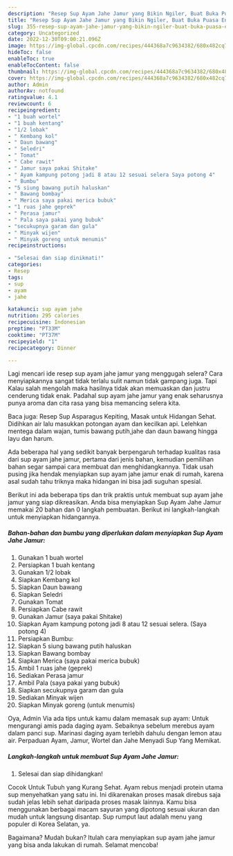 ```yaml
---
description: "Resep Sup Ayam Jahe Jamur yang Bikin Ngiler, Buat Buka Puasa Enak"
title: "Resep Sup Ayam Jahe Jamur yang Bikin Ngiler, Buat Buka Puasa Enak"
slug: 355-resep-sup-ayam-jahe-jamur-yang-bikin-ngiler-buat-buka-puasa-enak
category: Uncategorized
date: 2022-12-30T09:00:21.096Z
image: https://img-global.cpcdn.com/recipes/444368a7c9634382/680x482cq70/sup-ayam-jahe-jamur-foto-resep-utama.jpg
hideToc: false
enableToc: true
enableTocContent: false
thumbnail: https://img-global.cpcdn.com/recipes/444368a7c9634382/680x482cq70/sup-ayam-jahe-jamur-foto-resep-utama.jpg
cover: https://img-global.cpcdn.com/recipes/444368a7c9634382/680x482cq70/sup-ayam-jahe-jamur-foto-resep-utama.jpg
author: Admin
authorAv: notfound
ratingvalue: 4.1
reviewcount: 6
recipeingredient:
- "1 buah wortel"
- "1 buah kentang"
- "1/2 lobak"
- " Kembang kol"
- " Daun bawang"
- " Seledri"
- " Tomat"
- " Cabe rawit"
- " Jamur saya pakai Shitake"
- " Ayam kampung potong jadi 8 atau 12 sesuai selera Saya potong 4"
- " Bumbu"
- "5 siung bawang putih haluskan"
- " Bawang bombay"
- " Merica saya pakai merica bubuk"
- "1 ruas jahe geprek"
- " Perasa jamur"
- " Pala saya pakai yang bubuk"
- "secukupnya garam dan gula"
- " Minyak wijen"
- " Minyak goreng untuk menumis"
recipeinstructions:

- "Selesai dan siap dinikmati!"
categories:
- Resep
tags:
- sup
- ayam
- jahe

katakunci: sup ayam jahe 
nutrition: 295 calories
recipecuisine: Indonesian
preptime: "PT33M"
cooktime: "PT37M"
recipeyield: "1"
recipecategory: Dinner

---
```



Lagi mencari ide resep sup ayam jahe jamur yang menggugah selera? Cara menyiapkannya sangat tidak terlalu sulit namun tidak gampang juga. Tapi Kalau salah mengolah maka hasilnya tidak akan memuaskan dan justru cenderung tidak enak. Padahal sup ayam jahe jamur yang enak seharusnya punya aroma dan cita rasa yang bisa memancing selera kita.


Baca juga: Resep Sup Asparagus Kepiting, Masak untuk Hidangan Sehat. Didihkan air lalu masukkan potongan ayam dan kecilkan api. Lelehkan mentega dalam wajan, tumis bawang putih,jahe dan daun bawang hingga layu dan harum.

Ada beberapa hal yang sedikit banyak berpengaruh terhadap kualitas rasa dari sup ayam jahe jamur, pertama dari jenis bahan, kemudian pemilihan bahan segar sampai cara membuat dan menghidangkannya. Tidak usah pusing jika hendak menyiapkan sup ayam jahe jamur enak di rumah, karena asal sudah tahu triknya maka hidangan ini bisa jadi suguhan spesial.


Berikut ini ada beberapa tips dan trik praktis untuk membuat sup ayam jahe jamur yang siap dikreasikan. Anda bisa menyiapkan Sup Ayam Jahe Jamur memakai 20 bahan dan 0 langkah pembuatan. Berikut ini langkah-langkah untuk menyiapkan hidangannya.

<!--inarticleads1-->

##### Bahan-bahan dan bumbu yang diperlukan dalam menyiapkan Sup Ayam Jahe Jamur:

1. Gunakan 1 buah wortel
1. Persiapkan 1 buah kentang
1. Gunakan 1/2 lobak
1. Siapkan  Kembang kol
1. Siapkan  Daun bawang
1. Siapkan  Seledri
1. Gunakan  Tomat
1. Persiapkan  Cabe rawit
1. Gunakan  Jamur (saya pakai Shitake)
1. Siapkan  Ayam kampung potong jadi 8 atau 12 sesuai selera. (Saya potong 4)
1. Persiapkan  Bumbu:
1. Siapkan 5 siung bawang putih haluskan
1. Siapkan  Bawang bombay
1. Siapkan  Merica (saya pakai merica bubuk)
1. Ambil 1 ruas jahe (geprek)
1. Sediakan  Perasa jamur
1. Ambil  Pala (saya pakai yang bubuk)
1. Siapkan secukupnya garam dan gula
1. Sediakan  Minyak wijen
1. Siapkan  Minyak goreng (untuk menumis)


Oya, Admin Via ada tips untuk kamu dalam memasak sup ayam: Untuk mengurangi amis pada daging ayam. Sebaiknya sebelum merebus ayam dalam panci sup. Marinasi daging ayam terlebih dahulu dengan lemon atau air. Perpaduan Ayam, Jamur, Wortel dan Jahe Menyadi Sup Yang Memikat. 

<!--inarticleads2-->

##### Langkah-langkah untuk membuat Sup Ayam Jahe Jamur:


1. Selesai dan siap dihidangkan!

Cocok Untuk Tubuh yang Kurang Sehat. Ayam rebus menjadi protein utama sup menyehatkan yang satu ini. Ini dikarenakan proses masak direbus saja sudah jelas lebih sehat daripada proses masak lainnya. Kamu bisa menggunakan berbagai macam sayuran yang dipotong sesuai ukuran dan mudah untuk langsung disantap. Sup rumput laut adalah menu yang populer di Korea Selatan, ya. 

Bagaimana? Mudah bukan? Itulah cara menyiapkan sup ayam jahe jamur yang bisa anda lakukan di rumah. Selamat mencoba!
